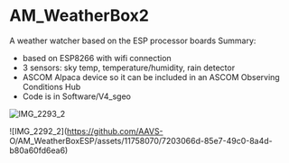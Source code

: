 # AM_WeatherBox2
A weather watcher based on the ESP processor boards
Summary:
- based on ESP8266 with wifi connection
- 3 sensors: sky temp, temperature/humidity, rain detector
- ASCOM Alpaca device so it can be included in an ASCOM Observing Conditions Hub
- Code is in Software/V4_sgeo

![IMG_2293_2](https://github.com/AAVSO/AM_WeatherBoxESP/assets/11758070/742ad8e3-032f-487d-8a98-c624e23892c3)


![IMG_2292_2](https://github.com/AAVS- O/AM_WeatherBoxESP/assets/11758070/7203066d-85e7-49c0-8a4d-b80a60fd6ea6)
